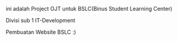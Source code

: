 ini adalah Project OJT untuk
BSLC(Binus Student Learning Center)

Divisi sub 1
IT-Development

Pembuatan Website BSLC
:)
